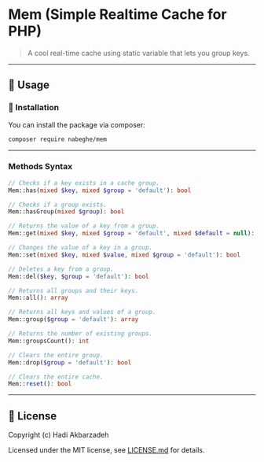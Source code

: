 # Mem (Simple Realtime Cache for PHP)

> A cool real-time cache using static variable that lets you group keys.

<hr>

## 🫡 Usage

### 🚀 Installation

You can install the package via composer:

```bash
composer require nabeghe/mem
```

<hr>

### Methods Syntax

```php
// Checks if a key exists in a cache group.
Mem::has(mixed $key, mixed $group = 'default'): bool

// Checks if a group exists.
Mem::hasGroup(mixed $group): bool

// Returns the value of a key from a group.
Mem::get(mixed $key, mixed $group = 'default', mixed $default = null): bool

// Changes the value of a key in a group.
Mem::set(mixed $key, mixed $value, mixed $group = 'default'): bool

// Deletes a key from a group.
Mem::del($key, $group = 'default'): bool

// Returns all groups and their keys.
Mem::all(): array

// Returns all keys and values of a group.
Mem::group($group = 'default'): array

// Returns the number of existing groups.
Mem::groupsCount(): int

// Clears the entire group.
Mem::drop($group = 'default'): bool

// Clears the entire cache.
Mem::reset(): bool

```

<hr>

## 📖 License

Copyright (c) Hadi Akbarzadeh

Licensed under the MIT license, see [LICENSE.md](LICENSE.md) for details.